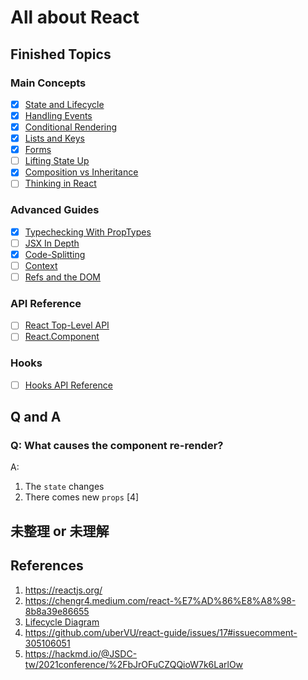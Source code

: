 # All about React

## Finished Topics

### Main Concepts

- [x] [State and Lifecycle](https://reactjs.org/docs/state-and-lifecycle.html)
- [x] [Handling Events](https://reactjs.org/docs/handling-events.html)
- [x] [Conditional Rendering](https://reactjs.org/docs/conditional-rendering.html)
- [x] [Lists and Keys](https://reactjs.org/docs/lists-and-keys.html)
- [x] [Forms](https://reactjs.org/docs/forms.html)
- [ ] [Lifting State Up](https://reactjs.org/docs/lifting-state-up.html)
- [x] [Composition vs Inheritance](https://reactjs.org/docs/composition-vs-inheritance.html)
- [ ] [Thinking in React](https://reactjs.org/docs/thinking-in-react.html)

### Advanced Guides

- [x] [Typechecking With PropTypes](https://reactjs.org/docs/typechecking-with-proptypes.html)
- [ ] [JSX In Depth](https://reactjs.org/docs/jsx-in-depth.html)
- [x] [Code-Splitting](https://reactjs.org/docs/code-splitting.html)
- [ ] [Context](https://reactjs.org/docs/context.html)
- [ ] [Refs and the DOM](https://reactjs.org/docs/refs-and-the-dom.html)

### API Reference

- [ ] [React Top-Level API](https://reactjs.org/docs/react-api.html)
- [ ] [React.Component](https://reactjs.org/docs/react-component.html)

### Hooks

- [ ] [Hooks API Reference](https://reactjs.org/docs/hooks-reference.html)

## Q and A

### Q: What causes the component re-render?

A:

1. The `state` changes
2. There comes new `props` [4]

## 未整理 or 未理解

## References

1. https://reactjs.org/
2. https://chengr4.medium.com/react-%E7%AD%86%E8%A8%98-8b8a39e86655
3. [Lifecycle Diagram](https://projects.wojtekmaj.pl/react-lifecycle-methods-diagram/)
4. https://github.com/uberVU/react-guide/issues/17#issuecomment-305106051
5. https://hackmd.io/@JSDC-tw/2021conference/%2FbJrOFuCZQQioW7k6LarlOw
